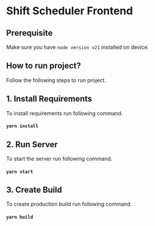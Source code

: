 # Shift Scheduler Frontend

## Prerequisite

Make sure you have `node version v21` installed on device.

## How to run project?

Follow the following steps to run project.

## 1. Install Requirements
To install requirements run following command.

#### `yarn install`

## 2. Run Server
To start the server run following command.

#### `yarn start`

## 3. Create Build
To create production build run following command.

#### `yarn build`
